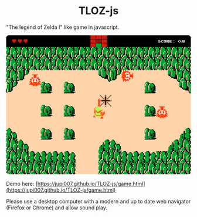 <h1 align="center">TLOZ-js</h1>

"The legend of Zelda I" like game in javascript.

![Preview of TLOZ-js](screenshot.png)

Demo here: [https://jupi007.github.io/TLOZ-js/game.html](https://jupi007.github.io/TLOZ-js/game.html)

Please use a desktop computer with a modern and up to date web navigator (Firefox or Chrome) and allow sound play.
